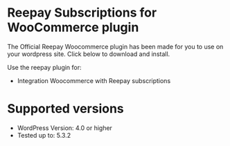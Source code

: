 # Reepay Subscriptions for WooCommerce plugin

The Official Reepay Woocommerce plugin has been made for you to use on your wordpress site. Click below to download and
install.

Use the reepay plugin for:

* Integration Woocommerce with Reepay subscriptions

# Supported versions

* WordPress Version: 4.0 or higher
* Tested up to: 5.3.2


